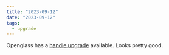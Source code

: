 ```yaml
---
title: "2023-09-12"
date: "2023-09-12"
tags:
  - upgrade
---
```

Openglass has a [handle upgrade](https://openglass.store/products/promasterhandle) available. Looks pretty good.
